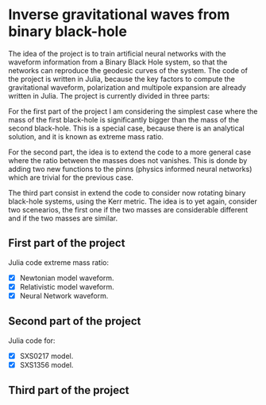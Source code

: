 # Inverse gravitational waves from binary black-hole

The idea of the project is to train artificial neural networks with the waveform information from a 
Binary Black Hole system, so that the networks can reproduce the geodesic curves of the system. The 
code of the project is written in Julia, because the key factors to compute the gravitational waveform,
polarization and multipole expansion are already written in Julia. The project is currently divided 
in three parts: 

For the first part of the project I am considering the simplest case where the mass of the first
black-hole is significantly bigger than the mass of the second black-hole. This is a special case, 
because there is an analytical solution, and it is known as extreme mass ratio.

For the second part, the idea is to extend the code to a more general case where the ratio between 
the masses does not vanishes. This is donde by adding two new functions to the pinns (physics 
informed neural networks) which are trivial for the previous case.

The third part consist in extend the code to consider now rotating binary black-hole systems, using
the Kerr metric. The idea is to yet again, consider two scenearios, the first one if the two masses
are considerable different and if the two masses are similar.

## First part of the project

Julia code extreme mass ratio:
- [X] Newtonian model waveform.
- [X] Relativistic model waveform.
- [X] Neural Network waveform.

## Second part of the project

Julia code for:
- [X] SXS0217 model.
- [X] SXS1356 model.

## Third part of the project

